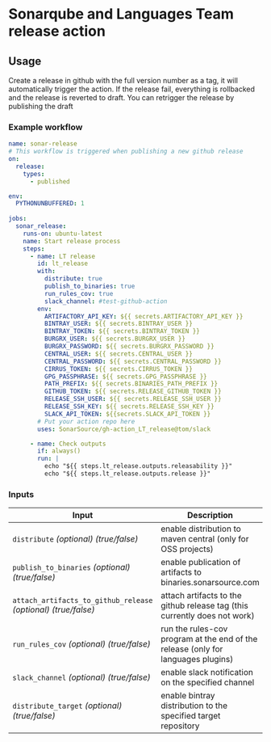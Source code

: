 # Sonarqube and Languages Team release action

## Usage

Create a release in github with the full version number as a tag, it will automatically trigger the action.
If the release fail, everything is rollbacked and the release is reverted to draft.
You can retrigger the release by publishing the draft

### Example workflow

```yaml
name: sonar-release
# This workflow is triggered when publishing a new github release
on: 
  release:
    types:
      - published

env:
  PYTHONUNBUFFERED: 1
  
jobs:
  sonar_release:
    runs-on: ubuntu-latest
    name: Start release process
    steps:
      - name: LT release
        id: lt_release
        with:
          distribute: true
          publish_to_binaries: true
          run_rules_cov: true
          slack_channel: #test-github-action
        env:
          ARTIFACTORY_API_KEY: ${{ secrets.ARTIFACTORY_API_KEY }}
          BINTRAY_USER: ${{ secrets.BINTRAY_USER }}
          BINTRAY_TOKEN: ${{ secrets.BINTRAY_TOKEN }}
          BURGRX_USER: ${{ secrets.BURGRX_USER }}
          BURGRX_PASSWORD: ${{ secrets.BURGRX_PASSWORD }}
          CENTRAL_USER: ${{ secrets.CENTRAL_USER }}
          CENTRAL_PASSWORD: ${{ secrets.CENTRAL_PASSWORD }}
          CIRRUS_TOKEN: ${{ secrets.CIRRUS_TOKEN }}
          GPG_PASSPHRASE: ${{ secrets.GPG_PASSPHRASE }}
          PATH_PREFIX: ${{ secrets.BINARIES_PATH_PREFIX }}
          GITHUB_TOKEN: ${{ secrets.RELEASE_GITHUB_TOKEN }}
          RELEASE_SSH_USER: ${{ secrets.RELEASE_SSH_USER }}
          RELEASE_SSH_KEY: ${{ secrets.RELEASE_SSH_KEY }}
          SLACK_API_TOKEN: ${{secrets.SLACK_API_TOKEN }}  
        # Put your action repo here
        uses: SonarSource/gh-action_LT_release@tom/slack

      - name: Check outputs
        if: always()
        run: |
          echo "${{ steps.lt_release.outputs.releasability }}"
          echo "${{ steps.lt_release.outputs.release }}"
```

### Inputs

| Input                                             | Description                                        |
|------------------------------------------------------|-----------------------------------------------|
| `distribute` _(optional)_ _(true/false)_ | enable distribution to maven central (only for OSS projects) |
| `publish_to_binaries` _(optional)_  _(true/false)_| enable publication of artifacts to binaries.sonarsource.com  |
| `attach_artifacts_to_github_release` _(optional)_ _(true/false)_| attach artifacts to the github release tag (this currently does not work)|
| `run_rules_cov` _(optional)_ _(true/false)_| run the rules-cov program at the end of the release (only for languages plugins) |
| `slack_channel` _(optional)_ _(true/false)_| enable slack notification on the specified channel  |
| `distribute_target` _(optional)_ _(true/false)_| enable bintray distribution to the specified target repository |


